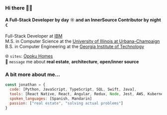 ### Hi there 👋🏿


#### A Full-Stack Developer by day ☼ and an InnerSource Contributor by night ☾

Full-Stack Developer at [IBM](https://www.ibm.com)<br/>
M.S. in Computer Science at the [University of Illinois at Urbana-Champaign](https://illinois.edu)<br/>
B.S. in Computer Engineering at the [Georgia Institute of Technology](https://www.gatech.edu)


🌐 `sites`: [Opoku Homes](https://opokuhomes.com)<br/>
💬 `message` me about **real estate**, **architecture**, **open/inner source**


### A bit more about me...
```javascript
const jonathan = {
  code: [Python, JavaScript, TypeScript, SQL, Swift, Java],
  tools: [React Native, React, Angular, Redux, Node, Jest, AWS, Kubernetes],
  spoken_languages: [Spanish, Mandarin]
  passion: ["real estate", "solving actual problems"]
}
```
